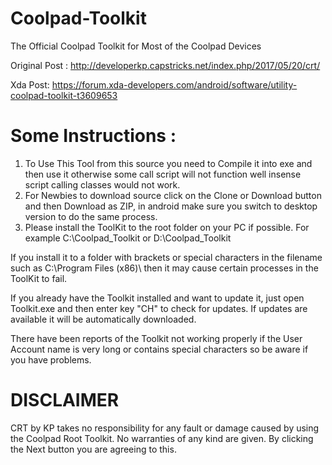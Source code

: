 # Coolpad-Toolkit
The Official Coolpad Toolkit for Most of the Coolpad Devices

Original Post : http://developerkp.capstricks.net/index.php/2017/05/20/crt/

Xda Post: https://forum.xda-developers.com/android/software/utility-coolpad-toolkit-t3609653

# Some Instructions :
1. To Use This Tool from this source you need to Compile it into exe and then use it otherwise some call script will not function well insense script calling classes would not work.
2. For Newbies to download source click on the Clone or Download button and then Download as ZIP, in android make sure you switch to desktop version to do the same process.
3. Please install the ToolKit to the root folder on your PC if possible. For example C:\Coolpad_Toolkit or D:\Coolpad_Toolkit

If you install it to a folder with brackets or special characters in the filename such 
as C:\Program Files (x86)\ then it may cause certain processes in the ToolKit to fail.

If you already have the Toolkit installed and want to update it, just open Toolkit.exe
and then enter key "CH" to check for updates. If updates are available it will be
automatically downloaded.

There have been reports of the Toolkit not working properly if the User Account
name is very long or contains special characters so be aware if you have problems.

# DISCLAIMER
CRT by KP takes no responsibility for any fault or damage caused by using the
Coolpad Root Toolkit. No warranties of any kind are given. By clicking the Next
button you are agreeing to this.

